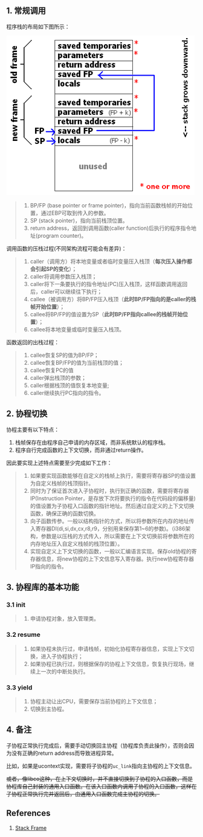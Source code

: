 ## 1. 常规调用
程序栈的布局如下图所示：

![程序栈布局](../pics/Stackframe.png)

> 1. BP/FP (base pointer or frame pointer)，指向当前函数栈帧的开始位置，通过EBP可取到传入的参数。
> 2. SP (stack pointer)，指向当前栈顶位置。
> 3. return address，返回到调用函数(caller function)后执行的程序指令地址(program counter)。

调用函数的压栈过程(不同架构流程可能会有差异)：
> 1. caller（调用方）将本地变量或者临时变量压入栈顶（**每次压入操作都会引起SP的变化**）；
> 2. caller将调用参数压入栈顶；
> 3. caller将下一条要执行的指令地址(PC)压入栈顶，这样函数调用返回后，caller可以继续往下执行；
> 4. callee（被调用方）将BP/FP压入栈顶（**此时BP/FP指向的是caller的栈帧开始位置**）；
> 5. callee将BP/FP的值设置为SP（**此时BP/FP指向callee的栈帧开始位置**）；
> 6. callee将本地变量或临时变量压入栈顶。

函数返回的出栈过程：
> 1. callee恢复SP的值为BP/FP；
> 2. callee恢复BP/FP的值为当前栈顶的值；
> 3. callee恢复PC的值
> 4. caller弹出栈顶的参数；
> 5. caller根据栈顶的值恢复本地变量;
> 6. caller继续执行PC指向的指令。

## 2. 协程切换
协程主要有以下特点：

1. 栈帧保存在由程序自己申请的内存区域，而非系统默认的程序栈。
2. 程序自行完成函数的上下文切换，而非通过return操作。

因此要实现上述特点需要至少完成如下工作：
> 1. 如果要实现函数能够在自定义的栈帧上执行，需要将寄存器SP的值设置为自定义栈帧的栈顶指针。
> 2. 同时为了保证首次进入子协程时，执行到正确的函数，需要将寄存器IP(Instruction Pointer，是存放下次将要执行的指令在代码段的偏移量)的值设置为子协程入口函数的指针地址。然后通过自定义的上下文切换函数，确保正确的函数切换。
> 3. 向子函数传参。一般以结构指针的方式，所以将参数所在内存的地址传入寄存器DI(di,si,dx,cx,r8,r9，分别用来保存第1~6的参数)。（i386架构，参数是以压栈的方式传入，所以需要在上下文切换前将参数所在的内存地址压入自定义栈帧的栈顶位置）。
> 4. 实现自定义上下文切换的函数，一般以汇编语言实现。保存old协程的寄存器信息，将new协程的上下文信息写入寄存器。执行new协程寄存器IP指向的指令。

## 3. 协程库的基本功能

### 3.1 init
> 1. 申请协程对象，放入管理类。

### 3.2 resume
> 1. 如果协程未执行过，申请栈帧，初始化协程寄存器信息，实现上下文切换，进入子协程执行；
> 2. 如果协程已执行过，则根据保存的协程上下文信息，恢复执行现场，继续上一次的中断处执行。

### 3.3 yield
> 1. 协程主动让出CPU，需要保存当前协程的上下文信息；
> 2. 切换到主协程。


## 4. 备注

子协程正常执行完成后，需要手动切换回主协程（协程库负责此操作），否则会因为没有正确的return address而导致进程异常。

比如，如果是ucontext实现，需要将子协程的`uc_link`指向主协程的上下文信息。

~~或者，像libco这种，在上下文切换时，并不直接切换到子协程的入口函数，而是协程库自己封装的通用入口函数。在该入口函数内调用子协程的入口函数，这样在子协程正常执行完并返回后，由通用入口函数完成主协程的切换。~~

## References
1. [Stack Frame]

[stack frame]: http://en.citizendium.org/wiki/Stack_frame